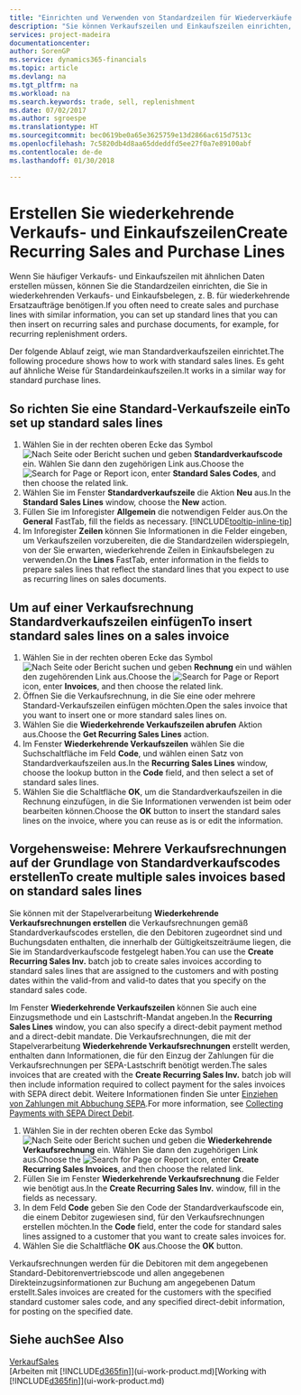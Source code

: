 ```yaml
---
title: "Einrichten und Verwenden von Standardzeilen für Wiederverkäufe und -einkäufe| Microsoft Docs"
description: "Sie können Verkaufszeilen und Einkaufszeilen einrichten, die Sie häufig machen und diese dann in Verkaufs- und Einkaufsbelegen einfügen, um die Zeilen mit Standardinformationen schnell auszufüllen."
services: project-madeira
documentationcenter: 
author: SorenGP
ms.service: dynamics365-financials
ms.topic: article
ms.devlang: na
ms.tgt_pltfrm: na
ms.workload: na
ms.search.keywords: trade, sell, replenishment
ms.date: 07/02/2017
ms.author: sgroespe
ms.translationtype: HT
ms.sourcegitcommit: bec0619be0a65e3625759e13d2866ac615d7513c
ms.openlocfilehash: 7c5820db4d8aa65ddeddfd5ee27f0a7e89100abf
ms.contentlocale: de-de
ms.lasthandoff: 01/30/2018

---
```

# <a name="create-recurring-sales-and-purchase-lines"></a><span data-ttu-id="b179c-103">Erstellen Sie wiederkehrende Verkaufs- und Einkaufszeilen</span><span class="sxs-lookup"><span data-stu-id="b179c-103">Create Recurring Sales and Purchase Lines</span></span>
<span data-ttu-id="b179c-104">Wenn Sie häufiger Verkaufs- und Einkaufszeilen mit ähnlichen Daten erstellen müssen, können Sie die Standardzeilen einrichten, die Sie in wiederkehrenden Verkaufs- und Einkaufsbelegen, z. B. für wiederkehrende Ersatzaufträge benötigen.</span><span class="sxs-lookup"><span data-stu-id="b179c-104">If you often need to create sales and purchase lines with similar information, you can set up standard lines that you can then insert on recurring sales and purchase documents, for example, for recurring replenishment orders.</span></span>  

<span data-ttu-id="b179c-105">Der folgende Ablauf zeigt, wie man Standardverkaufszeilen einrichtet.</span><span class="sxs-lookup"><span data-stu-id="b179c-105">The following procedure shows how to work with standard sales lines.</span></span> <span data-ttu-id="b179c-106">Es geht auf ähnliche Weise für Standardeinkaufszeilen.</span><span class="sxs-lookup"><span data-stu-id="b179c-106">It works in a similar way for standard purchase lines.</span></span>  

## <a name="to-set-up-standard-sales-lines"></a><span data-ttu-id="b179c-107">So richten Sie eine Standard-Verkaufszeile ein</span><span class="sxs-lookup"><span data-stu-id="b179c-107">To set up standard sales lines</span></span>  
1. <span data-ttu-id="b179c-108">Wählen Sie in der rechten oberen Ecke das Symbol ![Nach Seite oder Bericht suchen](media/ui-search/search_small.png "Nach Seite oder Bericht suchen") und geben **Standardverkaufscode** ein. Wählen Sie dann den zugehörigen Link aus.</span><span class="sxs-lookup"><span data-stu-id="b179c-108">Choose the ![Search for Page or Report](media/ui-search/search_small.png "Search for Page or Report icon") icon, enter **Standard Sales Codes**, and then choose the related link.</span></span>  
2. <span data-ttu-id="b179c-109">Wählen Sie im Fenster **Standardverkaufszeile** die Aktion **Neu** aus.</span><span class="sxs-lookup"><span data-stu-id="b179c-109">In the **Standard Sales Lines** window, choose the **New** action.</span></span>  
3. <span data-ttu-id="b179c-110">Füllen Sie im Inforegister **Allgemein** die notwendigen Felder aus.</span><span class="sxs-lookup"><span data-stu-id="b179c-110">On the **General** FastTab, fill the fields as necessary.</span></span> [!INCLUDE[tooltip-inline-tip](includes/tooltip-inline-tip_md.md)]  
4. <span data-ttu-id="b179c-111">Im Inforegister **Zeilen** können Sie Informationen in die Felder eingeben, um Verkaufszeilen vorzubereiten, die die Standardzeilen widerspiegeln, von der Sie erwarten, wiederkehrende Zeilen in Einkaufsbelegen zu verwenden.</span><span class="sxs-lookup"><span data-stu-id="b179c-111">On the **Lines** FastTab, enter information in the fields to prepare sales lines that reflect the standard lines that you expect to use as recurring lines on sales documents.</span></span>  

## <a name="to-insert-standard-sales-lines-on-a-sales-invoice"></a><span data-ttu-id="b179c-112">Um auf einer Verkaufsrechnung Standardverkaufszeilen einfügen</span><span class="sxs-lookup"><span data-stu-id="b179c-112">To insert standard sales lines on a sales invoice</span></span>
1. <span data-ttu-id="b179c-113">Wählen Sie in der rechten oberen Ecke das Symbol ![Nach Seite oder Bericht suchen](media/ui-search/search_small.png "Nach Seite oder Bericht suchen") und geben **Rechnung** ein und wählen den zugehörenden Link aus.</span><span class="sxs-lookup"><span data-stu-id="b179c-113">Choose the ![Search for Page or Report](media/ui-search/search_small.png "Search for Page or Report icon") icon, enter **Invoices**, and then choose the related link.</span></span>
2. <span data-ttu-id="b179c-114">Öffnen Sie die Verkaufsrechnung, in die Sie eine oder mehrere Standard-Verkaufszeilen einfügen möchten.</span><span class="sxs-lookup"><span data-stu-id="b179c-114">Open the sales invoice that you want to insert one or more standard sales lines on.</span></span>
3. <span data-ttu-id="b179c-115">Wählen Sie die **Wiederkehrende Verkaufszeilen abrufen** Aktion aus.</span><span class="sxs-lookup"><span data-stu-id="b179c-115">Choose the **Get Recurring Sales Lines** action.</span></span>
4. <span data-ttu-id="b179c-116">Im Fenster **Wiederkehrende Verkaufszeilen** wählen Sie die Suchschaltfläche im Feld **Code**, und wählen einen Satz von Standardverkaufszeilen aus.</span><span class="sxs-lookup"><span data-stu-id="b179c-116">In the **Recurring Sales Lines** window, choose the lookup button in the **Code** field, and then select a set of standard sales lines.</span></span>
5. <span data-ttu-id="b179c-117">Wählen Sie die Schaltfläche **OK**, um die Standardverkaufszeilen in die Rechnung einzufügen, in die Sie Informationen verwenden ist beim oder bearbeiten können.</span><span class="sxs-lookup"><span data-stu-id="b179c-117">Choose the **OK** button to insert the standard sales lines on the invoice, where you can reuse as is or edit the information.</span></span>

## <a name="to-create-multiple-sales-invoices-based-on-standard-sales-lines"></a><span data-ttu-id="b179c-118">Vorgehensweise: Mehrere Verkaufsrechnungen auf der Grundlage von Standardverkaufscodes erstellen</span><span class="sxs-lookup"><span data-stu-id="b179c-118">To create multiple sales invoices based on standard sales lines</span></span>
<span data-ttu-id="b179c-119">Sie können mit der Stapelverarbeitung **Wiederkehrende Verkaufsrechnungen erstellen** die Verkaufsrechnungen gemäß Standardverkaufscodes erstellen, die den Debitoren zugeordnet sind und Buchungsdaten enthalten, die innerhalb der Gültigkeitszeiträume liegen, die Sie im Standardverkaufscode festgelegt haben.</span><span class="sxs-lookup"><span data-stu-id="b179c-119">You can use the **Create Recurring Sales Inv.** batch job to create sales invoices according to standard sales lines that are assigned to the customers and with posting dates within the valid-from and valid-to dates that you specify on the standard sales code.</span></span>

<span data-ttu-id="b179c-120">Im Fenster **Wiederkehrende Verkaufszeilen** können Sie auch eine Einzugsmethode und ein Lastschrift-Mandat angeben.</span><span class="sxs-lookup"><span data-stu-id="b179c-120">In the **Recurring Sales Lines** window, you can also specify a direct-debit payment method and a direct-debit mandate.</span></span> <span data-ttu-id="b179c-121">Die Verkaufsrechnungen, die mit der Stapelverarbeitung **Wiederkehrende Verkaufsrechnungen** erstellt werden, enthalten dann Informationen, die für den Einzug der Zahlungen für die Verkaufsrechnungen per SEPA-Lastschrift benötigt werden.</span><span class="sxs-lookup"><span data-stu-id="b179c-121">The sales invoices that are created with the **Create Recurring Sales Inv.** batch job will then include information required to collect payment for the sales invoices with SEPA direct debit.</span></span> <span data-ttu-id="b179c-122">Weitere Informationen finden Sie unter [Einziehen von Zahlungen mit Abbuchung SEPA](finance-collect-payments-with-sepa-direct-debit.md).</span><span class="sxs-lookup"><span data-stu-id="b179c-122">For more information, see [Collecting Payments with SEPA Direct Debit](finance-collect-payments-with-sepa-direct-debit.md).</span></span>

1. <span data-ttu-id="b179c-123">Wählen Sie in der rechten oberen Ecke das Symbol ![Nach Seite oder Bericht suchen](media/ui-search/search_small.png "Nach Seite oder Bericht suchen") und geben die **Wiederkehrende Verkaufsrechnung** ein. Wählen Sie dann den zugehörigen Link aus.</span><span class="sxs-lookup"><span data-stu-id="b179c-123">Choose the ![Search for Page or Report](media/ui-search/search_small.png "Search for Page or Report icon") icon, enter **Create Recurring Sales Invoices**, and then choose the related link.</span></span>
2. <span data-ttu-id="b179c-124">Füllen Sie im Fenster **Wiederkehrende Verkaufsrechnung** die Felder wie benötigt aus.</span><span class="sxs-lookup"><span data-stu-id="b179c-124">In the **Create Recurring Sales Inv.** window, fill in the fields as necessary.</span></span>
3. <span data-ttu-id="b179c-125">In dem Feld **Code** geben Sie den Code der Standardverkaufscode ein, die einem Debitor zugewiesen sind, für den Verkaufsrechnungen erstellen möchten.</span><span class="sxs-lookup"><span data-stu-id="b179c-125">In the **Code** field, enter the code for standard sales lines assigned to a customer that you want to create sales invoices for.</span></span>
4. <span data-ttu-id="b179c-126">Wählen Sie die Schaltfläche **OK** aus.</span><span class="sxs-lookup"><span data-stu-id="b179c-126">Choose the **OK** button.</span></span>

<span data-ttu-id="b179c-127">Verkaufsrechnungen werden für die Debitoren mit dem angegebenen Standard-Debitorenvertriebscode und allen angegebenen Direkteinzugsinformationen zur Buchung am angegebenen Datum erstellt.</span><span class="sxs-lookup"><span data-stu-id="b179c-127">Sales invoices are created for the customers with the specified standard customer sales code, and any specified direct-debit information, for posting on the specified date.</span></span>

## <a name="see-also"></a><span data-ttu-id="b179c-128">Siehe auch</span><span class="sxs-lookup"><span data-stu-id="b179c-128">See Also</span></span>  
[<span data-ttu-id="b179c-129">Verkauf</span><span class="sxs-lookup"><span data-stu-id="b179c-129">Sales</span></span>](sales-manage-sales.md)  
<span data-ttu-id="b179c-130">[Arbeiten mit [!INCLUDE[d365fin](includes/d365fin_md.md)]](ui-work-product.md)</span><span class="sxs-lookup"><span data-stu-id="b179c-130">[Working with [!INCLUDE[d365fin](includes/d365fin_md.md)]](ui-work-product.md)</span></span>

